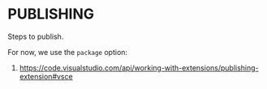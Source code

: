 # PUBLISHING

Steps to publish.

For now, we use the `package` option:

1. https://code.visualstudio.com/api/working-with-extensions/publishing-extension#vsce
